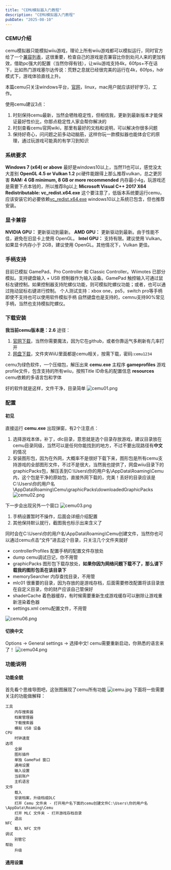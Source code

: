 ```yaml
---
title: "CEMU模拟器入门教程"
description: "CEMU模拟器入门教程"
pubDate: "2025-08-10"
---
```


<!-- toc -->

### CEMU介绍
cemu模拟器只能模拟wiiu游戏，理论上所有wiiu游戏都可以模拟运行，同时官方给了一个[兼容列表][1]，这很重要，检查自己的游戏是否兼容比你到处问人来的更加有效，借助pc强大的配置（当然你得有钱），让wiiu游戏支持4k，60fps+不在话下，比如热门游戏塞尔达传说：荒野之息就已经很完美的运行在4k，60fps，hdr模式下，游戏体验直线上升。

本篇cemu只关注windows平台，[官网][2]，linux，mac用户就应该好好学习，工作。

使用cemu建议3点：

 1. 时刻保持cemu最新，当然会牺牲稳定性，但相信我，更新到最新版本才能保证最好性价比，你那点稳定性人家会帮你解决的
 2. 时刻查看cemu官网wiki，那里有最好的文档和说明，可以解决你很多问题
 3. 保持好奇心，问问题之前多动动脑筋，这样你玩一款模拟器也能体会它的原理，通过玩游戏可能真的有学习到知识

### 系统要求
**Windows 7 (x64) or above**
最好是windows10以上，当然11也可以，感觉没太大差别
**OpenGL 4.5 or Vulkan 1.2**
pc硬件能跟得上那么推荐vulkan，总之更厉害
**RAM: 4 GB minimum, 8 GB or more recommended**
内存最小4g，玩游戏还是需要下点本钱的，所以推荐8g以上
**Microsoft Visual C++ 2017 X64 Redistributable: vc_redist.x64.exe**
这个要注意了，低版本系统要运行cemu，应该安装它的必要依赖[vc_redist.x64.exe][3]
windows10以上系统已包含，但也推荐安装。

### 显卡兼容
**NVIDIA GPU：** 更新驱动到最新。
**AMD GPU：** 更新驱动到最新。由于性能不佳，避免在旧显卡上使用 OpenGL。
**Intel GPU：** 支持有限。建议使用 Vulkan。
如果显卡内存小于 2GB，建议使用 OpenGL。其他情况下，Vulkan 更佳。

### 手柄支持
目前已模拟 GamePad、Pro Controller 和 Classic Controller。Wiimotes 已部分模拟。支持键盘输入 + USB 控制器作为输入设备。GamePad 触控输入可通过鼠标左键控制。如果控制器支持陀螺仪功能，则可模拟陀螺仪功能；或者，也可以通过拖动鼠标右键进行控制。
个人测试支持：xbox one，ps5，switch pro等手柄
即使不支持也可以使用软件模拟手柄
自然键盘也是支持的，cemnu支持90%常见手柄，当然也支持模拟陀螺仪。

### 下载安装
**我当前cemu版本是：2.6**
途径：
 1. [官网下载][4]，当然你需要魔法，因为它在github，或者你靠运气多刷新有几率打开
 2. [网盘下载][5]，文件夹WiiU里面都是cemu相关，按需下载，密码:`cemu1234`

cemu为绿色软件，一个压缩包，解压出来
**cemu.exe** 主程序
**gameprofiles** 游戏profile文件，包含支持的所有wiiu，按照Title ID命名的配置信息
**resources** cemu依赖的多语言包和字体

好的软件就是这样，文件干净，目录简单
![cemu01.png][6]

### 配置
#### 初见
直接运行 **cemu.exe** 出现弹窗，有2个注意点：

 1. 选择游戏本体，补丁，dlc目录，意思就是选个目录存放游戏，建议目录放在cemu目录同级，当然可以是任何你能找到的地方，不过不要出现路径有**中文**的情况
 2. 安装图形包，因为在外网，大概率不是很好下载下来，图形包是所有cemu支持游戏的全部图形文件，不过不是很大，当然我也提供了，网盘wiiu目录下的graphicPacks包，解压丢到C:\Users\你的用户名\AppData\Roaming\Cemu内，这个包是干净的原始包，直接外网下载的，完美！丢好的目录应该是C:\Users\你的用户名\AppData\Roaming\Cemu\graphicPacks\downloadedGraphicPacks
![cemu02.png][7]

下一步会出现另外一个窗口
![cemu03.png][8]

 1. 手柄设置暂时不操作，后面会详细介绍配置
 2. 其他保持默认就行，截图我也标示出来含义了

同时会在C:\Users\你的用户名\AppData\Roaming\Cemu创建文件，当然你也可以通过cemu点击“文件”进去这个目录，只关注几个文件夹就好

 - controllerProfiles 配置手柄的配置文件存放处
 - dump cemu调试日记，你不用管
 - graphicPacks 图形包下载存放处，**如果你因为网络问题下载不了，那么请下载我的图形包丢在该目录下**
 - memorySearcher 内存查找目录，不用管
 - mlc01 很重要的目录，因为存放的是游戏存档，后面需要修改配置将该目录放在自定义目录，你的财产应该自己管保好
 - shaderCache 着色器缓存，有时候需要重新生成游戏缓存可以删除让游戏重新渲染着色器
 - settings.xml cemu配置文件，不用管

![cemu06.png][9]

#### 切换中文
Options -> General settings -> 选择中文!
cemu需要重新启动，你熟悉的语言来了！
![cemu04.png][10]

### 功能说明
#### 功能全貌
首先看个思维导图吧，这张图展现了cemu所有功能
![cemu.jpg][11]
下面将一些需要关注的功能做解释：

	工具
		内存搜索器
		档案管理器
		下载搜索器
		模拟 USB 设备
	CPU
		时钟速度
	选项
		全屏
		图形插件
		单独 GamePad 窗口
		通用设置
		输入设置
		当前账户
		主机语言
	文件
		载入
		安装档案，升级档或DLC
		打开 Cemu 文件夹 - 打开用户名下面的cemu创建文件C:\Users\你的用户名\AppData\Roaming\Cemu
		打开 MLC 文件夹 - 打开游戏存档目录
		退出
	NFC
		载入 NFC 文件
	调试
		别管它
	帮助
		升级

#### 通用设置

  [1]: http://compat.cemu.info/
  [2]: http://cemu.info/
  [3]: https://aka.ms/vs/16/release/vc_redist.x64.exe
  [4]: https://github.com/cemu-project/Cemu/releases
  [5]: http://caicaiying.ysepan.com/
  [6]: /img/4258147865.png
  [7]: /img/2329152915.png
  [8]: /img/232416089.png
  [9]: /img/3544918457.png
  [10]: /img/3114733970.png
  [11]: /img/1966315949.jpg